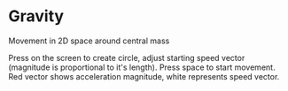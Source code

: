 # Gravity
Movement in 2D space around central mass

Press on the screen to create circle, adjust starting speed vector (magnitude is proportional to it's length). Press space to start movement.
Red vector shows acceleration magnitude, white represents speed vector.
